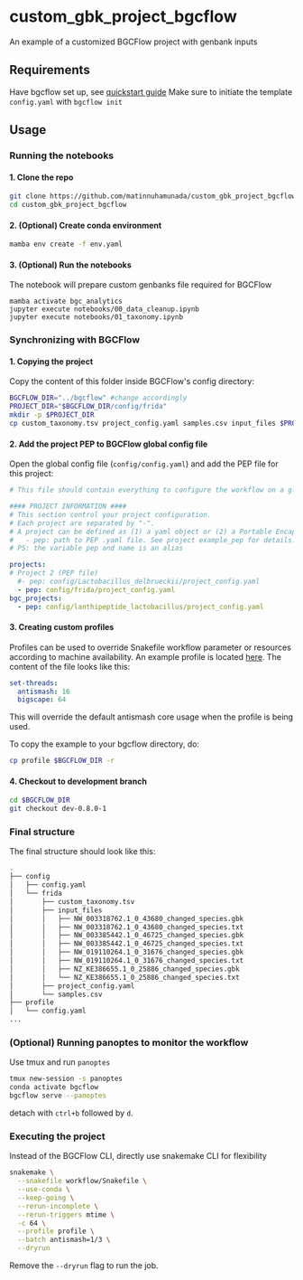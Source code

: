 # custom_gbk_project_bgcflow
An example of a customized BGCFlow project with genbank inputs

## Requirements
Have bgcflow set up, see [quickstart guide](https://github.com/NBChub/bgcflow/wiki#quick-start)
Make sure to initiate the template `config.yaml` with `bgcflow init`

## Usage
### Running the notebooks
#### 1. Clone the repo
```bash
git clone https://github.com/matinnuhamunada/custom_gbk_project_bgcflow.git
cd custom_gbk_project_bgcflow
```
#### 2. (Optional) Create conda environment
```bash
mamba env create -f env.yaml
```
#### 3. (Optional) Run the notebooks
The notebook will prepare custom genbanks file required for BGCFlow
```
mamba activate bgc_analytics
jupyter execute notebooks/00_data_cleanup.ipynb
jupyter execute notebooks/01_taxonomy.ipynb
```
### Synchronizing with BGCFlow
#### 1. Copying the project
Copy the content of this folder inside BGCFlow's config directory:
```bash
BGCFLOW_DIR="../bgcflow" #change accordingly
PROJECT_DIR="$BGCFLOW_DIR/config/frida"
mkdir -p $PROJECT_DIR
cp custom_taxonomy.tsv project_config.yaml samples.csv input_files $PROJECT_DIR -r
```
#### 2. Add the project PEP to BGCFlow global config file
Open the global config file (`config/config.yaml`) and add the PEP file for this project:
```yaml
# This file should contain everything to configure the workflow on a global scale.

#### PROJECT INFORMATION ####
# This section control your project configuration.
# Each project are separated by "-".
# A project can be defined as (1) a yaml object or (2) a Portable Encapsulated Project (PEP) file.
#   - pep: path to PEP .yaml file. See project example_pep for details.
# PS: the variable pep and name is an alias

projects:
# Project 2 (PEP file)
  #- pep: config/Lactobacillus_delbrueckii/project_config.yaml
  - pep: config/frida/project_config.yaml
bgc_projects:
  - pep: config/lanthipeptide_lactobacillus/project_config.yaml
```
#### 3. Creating custom profiles
Profiles can be used to override Snakefile workflow parameter or resources according to machine availability. An example profile is located [here](profile/config.yaml).
The content of the file looks like this:
```yaml
set-threads:
  antismash: 16
  bigscape: 64
```
This will override the default antismash core usage when the profile is being used.

To copy the example to your bgcflow directory, do:
```bash
cp profile $BGCFLOW_DIR -r
```
#### 4. Checkout to development branch
```bash
cd $BGCFLOW_DIR
git checkout dev-0.8.0-1
```

### Final structure
The final structure should look like this:
```bash
.
├── config
│   ├── config.yaml
│   └── frida
│       ├── custom_taxonomy.tsv
│       ├── input_files
│       │   ├── NW_003318762.1_0_43680_changed_species.gbk
│       │   ├── NW_003318762.1_0_43680_changed_species.txt
│       │   ├── NW_003385442.1_0_46725_changed_species.gbk
│       │   ├── NW_003385442.1_0_46725_changed_species.txt
│       │   ├── NW_019110264.1_0_31676_changed_species.gbk
│       │   ├── NW_019110264.1_0_31676_changed_species.txt
│       │   ├── NZ_KE386655.1_0_25886_changed_species.gbk
│       │   └── NZ_KE386655.1_0_25886_changed_species.txt
│       ├── project_config.yaml
│       └── samples.csv
├── profile
│   └── config.yaml
...
```

### (Optional) Running panoptes to monitor the workflow
Use tmux and run `panoptes`
```bash
tmux new-session -s panoptes
conda activate bgcflow
bgcflow serve --panoptes
```
detach with `ctrl+b` followed by `d`.

### Executing the project
Instead of the BGCFlow CLI, directly use snakemake CLI for flexibility
```bash
snakemake \
  --snakefile workflow/Snakefile \
  --use-conda \
  --keep-going \
  --rerun-incomplete \
  --rerun-triggers mtime \
  -c 64 \
  --profile profile \
  --batch antismash=1/3 \
  --dryrun
```
Remove the `--dryrun` flag to run the job.
